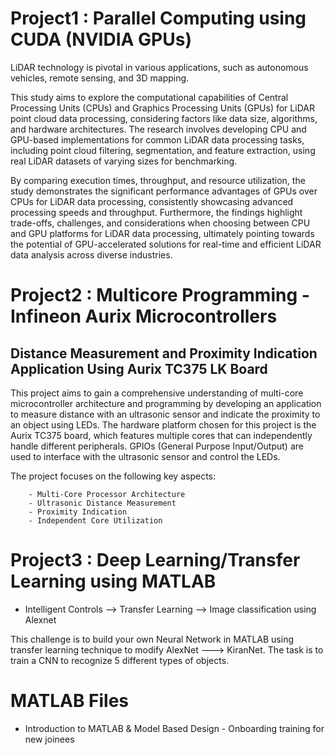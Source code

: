 # Project1 : Parallel Computing using CUDA (NVIDIA GPUs) 

LiDAR technology is pivotal in various applications, such as autonomous vehicles, remote sensing, and 3D mapping. 

This study aims to explore the computational capabilities of Central Processing Units (CPUs) and Graphics Processing Units (GPUs) for LiDAR point cloud data processing, considering factors like data size, algorithms, and hardware architectures. The
research involves developing CPU and GPU-based implementations for common LiDAR data processing tasks, including point cloud filtering, segmentation, and feature extraction, using real LiDAR datasets of varying sizes for benchmarking. 

By comparing execution times, throughput, and resource utilization, the study demonstrates the significant performance advantages of GPUs over CPUs for LiDAR data processing, consistently showcasing advanced processing speeds and
throughput. Furthermore, the findings highlight trade-offs, challenges, and considerations when choosing between CPU and GPU platforms for LiDAR data processing, ultimately pointing towards the potential of GPU-accelerated solutions for real-time and efficient LiDAR data
analysis across diverse industries. 




# Project2 : Multicore Programming - Infineon Aurix Microcontrollers 
## Distance Measurement and Proximity Indication Application Using Aurix TC375 LK Board

This project aims to gain a comprehensive understanding of multi-core microcontroller architecture and programming by developing an application to measure distance with an ultrasonic sensor and indicate the proximity to an object using LEDs. The hardware platform chosen for this project is the Aurix TC375 board, which features multiple cores that can independently handle different peripherals. GPIOs (General Purpose Input/Output) are used to interface with the ultrasonic sensor and control the LEDs.

The project focuses on the following key aspects:

        - Multi-Core Processor Architecture
        - Ultrasonic Distance Measurement
        - Proximity Indication
        - Independent Core Utilization

# Project3 : Deep Learning/Transfer Learning using MATLAB
- Intelligent Controls --> Transfer Learning --> Image classification using Alexnet
  
This challenge is to build your own Neural Network in MATLAB using transfer learning technique to modify AlexNet ---> KiranNet. 
The task is to train a CNN to recognize 5 different types of objects.


# MATLAB Files

 - Introduction to MATLAB & Model Based Design - Onboarding training for new joinees
 
